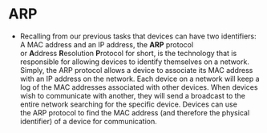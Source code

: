 # ARP #
- Recalling from our previous tasks that devices can have two identifiers: A MAC address and an IP address, the **ARP** protocol or **A**ddress **R**esolution **P**rotocol for short, is the technology that is responsible for allowing devices to identify themselves on a network. Simply, the ARP protocol allows a device to associate its MAC address with an IP address on the network. Each device on a network will keep a log of the MAC addresses associated with other devices. When devices wish to communicate with another, they will send a broadcast to the entire network searching for the specific device. Devices can use the ARP protocol to find the MAC address (and therefore the physical identifier) of a device for communication.